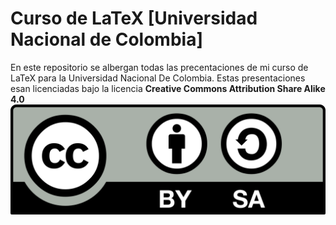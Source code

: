 # Curso de LaTeX [Universidad Nacional de Colombia]

En este repositorio se albergan todas las precentaciones de mi curso de LaTeX para la Universidad Nacional De Colombia. Estas presentaciones esan licenciadas bajo la licencia **Creative Commons Attribution Share Alike 4.0** ![Imagen Licencia](Licencia.svg)

